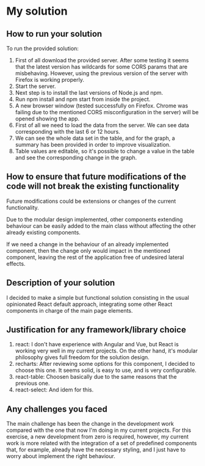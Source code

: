 # My solution 

## How to run your solution

To run the provided solution:
1) First of all download the provided server. After some testing it seems that the latest version has wildcards for some CORS params that are misbehaving. However, using the previous version of the server with Firefox is working properly.
2) Start the server.
3) Next step is to install the last versions of Node.js and npm.
4) Run npm install and npm start from inside the project.
5) A new browser window (tested successfully on Firefox. Chrome was failing due to the mentioned CORS misconfiguration in the server) will be opened showing the app.
6) First of all we need to load the data from the server. We can see data corresponding with the last 6 or 12 hours.
7) We can see the whole data set in the table, and for the graph, a summary has been provided in order to improve visualization.
8) Table values are editable, so it's possible to change a value in the table and see the corresponding change in the graph.

## How to ensure that future modifications of the code will not break the existing functionality

Future modifications could be extensions or changes of the current functionality.

Due to the modular design implemented, other components extending behaviour can be easily added to the main class without affecting the other already existing components.

If we need a change in the behaviour of an already implemented component, then the change only would impact in the mentioned component, leaving the rest of the application free of undesired lateral effects.

## Description of your solution

I decided to make a simple but functional solution consisting in the usual opinionated React default approach, integrating some other React components in charge of the main page elements.

## Justification for any framework/library choice

1) react: I don't have experience with Angular and Vue, but React is working very well in my current projects. On the other hand, it's modular philosophy gives full freedom for the solution design.
2) recharts: After reviewing some options for this component, I decided to choose this one. It seems solid, is easy to use, and is very configurable.
3) react-table: Choosen basically due to the same reasons that the previous one.
4) react-select: And idem for this.

## Any challenges you faced

The main challenge has been the change in the development work compared with the one that now I'm 
doing in my current projects. For this exercise, a new development from zero is required, however, my current work is more related with the integration of a set of predefined components that, for example, already have the necessary styling, and I just have to worry about implement the right behaviour.

